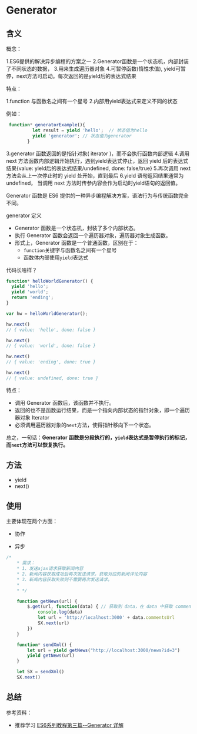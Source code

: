 # Generator

## 含义

 概念：

1.ES6提供的解决异步编程的方案之一
2.Generator函数是一个状态机，内部封装了不同状态的数据，
3.用来生成遍历器对象
4.可暂停函数(惰性求值), yield可暂停，next方法可启动。每次返回的是yield后的表达式结果

特点：

1.function 与函数名之间有一个星号
2.内部用yield表达式来定义不同的状态

例如：

```js
 function* generatorExample(){
          let result = yield 'hello';  // 状态值为hello
          yield 'generator'; // 状态值为generator
        }
```

3.generator 函数返回的是指针对象( iterator )，而不会执行函数内部逻辑
4.调用 next 方法函数内部逻辑开始执行，遇到yield表达式停止，返回 yield 后的表达式结果{value: yield后的表达式结果/undefined, done: false/true}
5.再次调用 next 方法会从上一次停止时的 yield 处开始，直到最后
6.yield 语句返回结果通常为 undefined， 当调用 next 方法时传参内容会作为启动时yield语句的返回值。



Generator 函数是 ES6 提供的一种异步编程解决方案，语法行为与传统函数完全不同。

generator 定义

- Generator 函数是一个状态机，封装了多个内部状态。
- 执行 Generator 函数会返回一个遍历器对象，遍历器对象生成函数。
- 形式上，Generator 函数是一个普通函数，区别在于：
  - `function`关键字与函数名之间有一个星号
  - 函数体内部使用`yield`表达式

代码长啥样？

```js
function* helloWorldGenerator() {
  yield 'hello';
  yield 'world';
  return 'ending';
}

var hw = helloWorldGenerator();

hw.next()
// { value: 'hello', done: false }

hw.next()
// { value: 'world', done: false }

hw.next()
// { value: 'ending', done: true }

hw.next()
// { value: undefined, done: true }
```



特点：

- 调用 Generator 函数后，该函数并不执行。
- 返回的也不是函数运行结果，而是一个指向内部状态的指针对象，即一个遍历器对象 Iterator
- 必须调用遍历器对象的`next`方法，使得指针移向下一个状态。

总之，一句话：**Generator 函数是分段执行的，`yield`表达式是暂停执行的标记，而`next`方法可以恢复执行。**

## 方法

- yield
- next()

## 使用

主要体现在两个方面：

- 协作

- 异步

```js
/*
    * 需求：
    * 1、发送ajax请求获取新闻内容
    * 2、新闻内容获取成功后再次发送请求，获取对应的新闻评论内容
    * 3、新闻内容获取失败则不需要再次发送请求。
    * 
    * */ 

    function getNews(url) {
    	$.get(url, function(data) { // 获取到 data，在 data 中获取 commentsUrl
    		console.log(data)
    		let url = 'http://localhost:3000' + data.commentsUrl
    		SX.next(url)
    	})
    }

    function* sendXml() {
    	let url = yield getNews("http://localhost:3000/news?id=3")
    	yield getNews(url)
    }

    let SX = sendXml()
    SX.next()
```



## 总结





参考资料：

- 推荐学习 [ES6系列教程第三篇--Generator 详解](https://blog.csdn.net/tcy83/article/details/80427195)